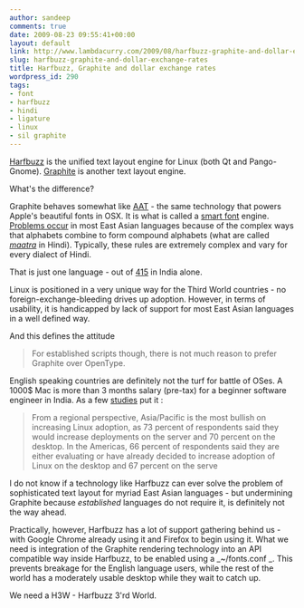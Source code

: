 ```yaml
---
author: sandeep
comments: true
date: 2009-08-23 09:55:41+00:00
layout: default
link: http://www.lambdacurry.com/2009/08/harfbuzz-graphite-and-dollar-exchange-rates/
slug: harfbuzz-graphite-and-dollar-exchange-rates
title: Harfbuzz, Graphite and dollar exchange rates
wordpress_id: 290
tags:
- font
- harfbuzz
- hindi
- ligature
- linux
- sil graphite
---
```


[Harfbuzz](http://behdad.org/text/) is the unified text layout engine for Linux (both Qt and Pango-Gnome). [Graphite](http://scripts.sil.org/cms/scripts/page.php?site_id=nrsi&id=RenderingGraphite) is another text layout engine.

What's the difference?

Graphite behaves somewhat like [AAT](http://en.wikipedia.org/wiki/Apple_Advanced_Typography) - the same technology that powers Apple's beautiful fonts in OSX. It is what is called a [smart font](http://http://en.wikipedia.org/wiki/Smartfont) engine. [Problems occur](http://scripts.sil.org/cms/scripts/page.php?site_id=nrsi&item_id=CmplxRndExamples) in most East Asian languages because of the complex ways that alphabets combine to form compound alphabets (what are called [_maatra_](http://en.wikipedia.org/wiki/Devanagari#Conjuncts) in Hindi). Typically, these rules are extremely complex and vary for every dialect of Hindi.

That is just one language - out of [415](http://en.wikipedia.org/wiki/Languages_of_India#Inventories) in India alone.

Linux is positioned in a very unique way for the Third World countries - no foreign-exchange-bleeding drives up adoption. However, in terms of usability, it is handicapped by lack of support for most East Asian languages in a well defined way.

And this defines the attitude


<blockquote>For established scripts though, there is not much reason to prefer Graphite over OpenType.</blockquote>


English speaking countries are definitely not the turf for battle of OSes. A 1000$ Mac is more than 3 months salary (pre-tax) for a beginner software engineer in India. As a few [studies](http://biztech2.in.com/india/news/enterprise-solutions/it-organisations-turn-to-linux-in-economic-downturn/50832/0) put it :


<blockquote>From a regional perspective, Asia/Pacific is the most bullish on increasing Linux adoption, as 73 percent of respondents said they would increase deployments on the server and 70 percent on the desktop. In the Americas, 66 percent of respondents said they are either evaluating or have already decided to increase adoption of Linux on the desktop and 67 percent on the serve</blockquote>


I do not know if a technology like Harfbuzz can ever solve the problem of sophisticated text layout for myriad East Asian languages - but undermining Graphite because _established_ languages do not require it, is definitely not the way ahead.

Practically, however, Harfbuzz has a lot of support gathering behind us - with Google Chrome already using it and Firefox to begin using it. What we need is integration of the Graphite rendering technology into an API compatible way inside Harfbuzz, to be enabled using a _~/fonts.conf _. This prevents breakage for the English language users, while the rest of the world has a moderately usable desktop while they wait to catch up.

We need a H3W - Harfbuzz 3'rd World.
